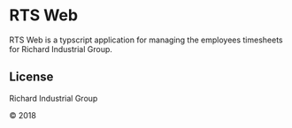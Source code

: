 # RTS Web

RTS Web is a typscript application for managing the employees timesheets for Richard Industrial Group.

## License

Richard Industrial Group

© 2018